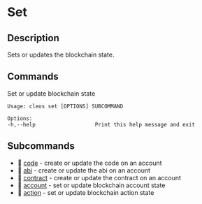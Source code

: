 # Set
## Description

Sets or updates the blockchain state.

## Commands

Set or update blockchain state

    Usage: cleos set [OPTIONS] SUBCOMMAND

    Options:
    -h,--help                   Print this help message and exit

## Subcommands

* 📄 [code] - create or update the code on an account
* 📄 [abi] - create or update the abi on an account
* 📄 [contract] - create or update the contract on an account
* 📄 [account] - set or update blockchain account state
* 📄 [action] - set or update blockchain action state

[code]:#
[abi]:#
[contract]:#
[account]:#
[action]:#